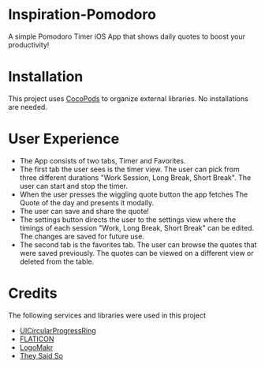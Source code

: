 # Inspiration-Pomodoro
A simple Pomodoro Timer iOS App that shows daily quotes to boost your productivity!
# Installation 
This project uses <a href="https://cocoapods.org/"> CocoPods</a> to organize external libraries. No installations are needed.
# User Experience
* The App consists of two tabs, Timer and Favorites.
* The first tab the user sees is the timer view. The user can pick from three different durations "Work Session, Long Break, Short Break". The user can start and stop the timer. 
* When the user presses the wiggling quote button the app fetches The Quote of the day and presents it modally.
* The user can save and share the quote!
* The settings button directs the user to the settings view where the timings of each session "Work, Long Break, Short Break" can be edited. The changes are saved for future use.
* The second tab is the favorites tab. The user can browse the quotes that were saved previously. The quotes can be viewed on a different view or deleted from the table.
# Credits
The following services and libraries were used in this project
* <a href="https://github.com/luispadron/UICircularProgressRing">UICircularProgressRing</a>
* <a href="https://www.flaticon.com">FLATICON</a>
* <a href="https://logomakr.com">LogoMakr</a>
* <a href="https://theysaidso.com/">They Said So</a>
